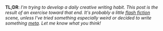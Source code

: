 **TL;DR**: *I'm trying to develop a daily creative writing habit. This post is the result of an exercise toward that end. It's probably a little [flash fiction](https://blog.lmorchard.com/tag/flashfiction/) scene, unless I've tried something especially weird or decided to write something [meta](https://blog.lmorchard.com/tag/metablogging/). Let me know what you think!*
